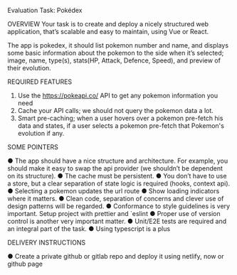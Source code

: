 Evaluation Task: Pokédex

OVERVIEW 
Your task is to create and deploy a nicely structured web application, that’s scalable and easy to 
maintain, using Vue or React.  

The app is pokedex, it should list pokemon number and name, and displays some basic 
information about the pokemon to the side when it’s selected; image, name, type(s), stats(HP, 
Attack, Defence, Speed), and preview of their evolution. 


REQUIRED FEATURES 

1. Use the https://pokeapi.co/ API to get any pokemon information you need
2. Cache your API calls; we should not query the pokemon data a lot.
3. Smart pre-caching; when a user hovers over a pokemon pre-fetch his data and states, if a
user selects a pokemon pre-fetch that Pokemon's evolution if any.

SOME POINTERS

● The app should have a nice structure and architecture. For example, you should make it
easy to swap the api provider (we shouldn’t be dependent on its structure).
● The cache must be persistent.
● You don’t have to use a store, but a clear separation of state logic is required (hooks,
context api).
● Selecting a pokemon updates the url route
● Show loading indicators where it matters.
● Clean code, separation of concerns and clever use of design patterns will be regarded.
● Conformance to style guidelines is very important. Setup project with prettier and `eslint
● Proper use of version control is another very important matter.
● Unit/E2E tests are required and an integral part of the task.
● Using typescript is a plus

DELIVERY INSTRUCTIONS

● Create a private github or gitlab repo and deploy it using netlify, now or 
github page
